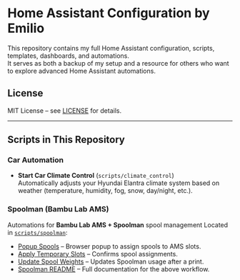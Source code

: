 # Home Assistant Configuration by Emilio

This repository contains my full Home Assistant configuration, scripts, templates, dashboards, and automations.  
It serves as both a backup of my setup and a resource for others who want to explore advanced Home Assistant automations.

## License
MIT License – see [LICENSE](LICENSE) for details.

---
## Scripts in This Repository
### Car Automation
- **Start Car Climate Control** (`scripts/climate_control`)  
  Automatically adjusts your Hyundai Elantra climate system based on weather (temperature, humidity, fog, snow, day/night, etc.).
  
### Spoolman (Bambu Lab AMS)
Automations for **Bambu Lab AMS + Spoolman** spool management
Located in [`scripts/spoolman`](./scripts/spoolman):

- [Popup Spools](./scripts/spoolman/popup_spools) – Browser popup to assign spools to AMS slots.  
- [Apply Temporary Slots](./scripts/spoolman/apply_tmp_slots) – Confirms spool assignments.  
- [Update Spool Weights](./scripts/spoolman/update_spool_weights) – Updates Spoolman usage after a print.  
- [Spoolman README](./scripts/spoolman/README.md) – Full documentation for the above workflow.
